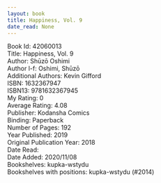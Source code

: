 ```yaml
---
layout: book
title: Happiness, Vol. 9
date_read: None
---
```


Book Id: 42060013<br />
Title: Happiness, Vol. 9<br />
Author: Shūzō Oshimi<br />
Author l-f: Oshimi, Shūzō<br />
Additional Authors: Kevin Gifford<br />
ISBN: 1632367947<br />
ISBN13: 9781632367945<br />
My Rating: 0<br />
Average Rating: 4.08<br />
Publisher: Kodansha Comics<br />
Binding: Paperback<br />
Number of Pages: 192<br />
Year Published: 2019<br />
Original Publication Year: 2018<br />
Date Read: <br />
Date Added: 2020/11/08<br />
Bookshelves: kupka-wstydu<br />
Bookshelves with positions: kupka-wstydu (#2014)<br />

